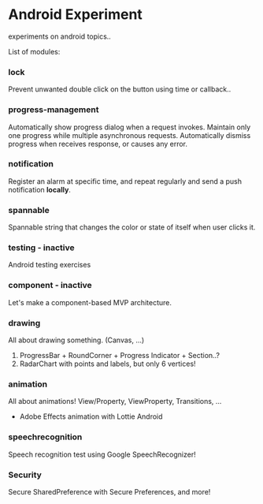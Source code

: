 # Android Experiment

experiments on android topics..

List of modules:

### lock

Prevent unwanted double click on the button using time or callback..

### progress-management

Automatically show progress dialog when a request invokes.
Maintain only one progress while multiple asynchronous requests.
Automatically dismiss progress when receives response, or causes any error.

### notification

Register an alarm at specific time, and repeat regularly and send a push notification **locally**.

### spannable

Spannable string that changes the color or state of itself when user clicks it.

### testing - inactive

Android testing exercises

### component - inactive

Let's make a component-based MVP architecture.

### drawing

All about drawing something. (Canvas, ...)
1. ProgressBar + RoundCorner + Progress Indicator + Section..?
2. RadarChart with points and labels, but only 6 vertices!

### animation

All about animations! View/Property, ViewProperty, Transitions, ...
+ Adobe Effects animation with Lottie Android

### speechrecognition

Speech recognition test using Google SpeechRecognizer!

### Security

Secure SharedPreference with Secure Preferences, and more!